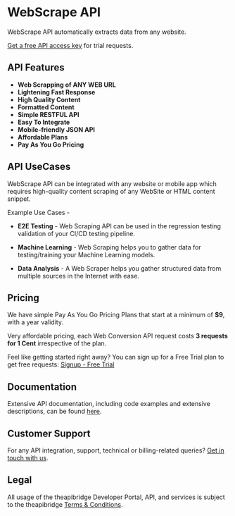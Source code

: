 # WebScrape API
WebScrape API automatically extracts data from any website.


[Get a free API access key](https://www.theapibridge.com/signup) for trial requests.

## API Features
* **Web Scrapping of ANY WEB URL**
* **Lightening Fast Response**
* **High Quality Content**
* **Formatted Content**
* **Simple RESTFUL API**
* **Easy To Integrate**
* **Mobile-friendly JSON API**
* **Affordable Plans**
* **Pay As You Go Pricing**

## API UseCases
WebScrape API can be integrated with any website or mobile app which requires high-quality content scraping of any WebSite or HTML content snippet.

Example Use Cases -
* **E2E Testing** - 
  Web Scraping API can be used in the regression testing validation of your CI/CD testing pipeline.

* **Machine Learning** - 
  Web Scraping helps you to gather data for testing/training your Machine Learning models.

* **Data Analysis** - 
  A Web Scraper helps you gather structured data from multiple sources in the Internet with ease.

## Pricing
We have simple Pay As You Go Pricing Plans that start at a minimum of **$9**, with a year validity.

Very affordable pricing, each Web Conversion API request costs **3 requests for 1 Cent**  irrespective of the plan.

Feel like getting started right away? You can sign up for a Free Trial plan to get free requests: [Signup - Free Trial](https://www.theapibridge.com/api-catalogue/web-scrape-api)

## Documentation
Extensive API documentation, including code examples and extensive descriptions, can be found [here](https://docs.theapibridge.com).

## Customer Support
For any API integration, support, technical or billing-related queries? [Get in touch with us](mailto:hello@theapibridge.com).

## Legal
All usage of the theapibridge Developer Portal, API, and services is subject to the theapibridge [Terms & Conditions](https://www.theapibridge.com/legal/terms-of-service).
